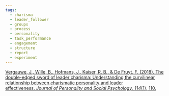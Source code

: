 ```yaml
---
tags:
  - charisma
  - leader_follower
  - groups
  - process
  - personality
  - task_performance
  - engagement
  - structure
  - report
  - experiment
---
```


[Vergauwe, J., Wille, B., Hofmans, J., Kaiser, R. B., & De Fruyt, F. (2018). The double-edged sword of leader charisma: Understanding the curvilinear relationship between charismatic personality and leader effectiveness. _Journal of Personality and Social Psychology_, _114_(1), 110.](https://psycnet.apa.org/buy/2017-23344-001)